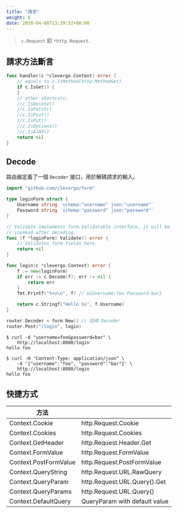 ```yaml
---
title: "請求"
weight: 6
date: 2020-04-08T13:39:52+08:00
---
```


> `c.Request` 即 `*http.Request`.

## 請求方法斷言

```go
func handler(c *clevergo.Context) error {
	// equals to c.IsMethod(http.MethodGet).
	if c.IsGet() {
	}
	// other shortcuts:
	//c.IsDelete()
	//c.IsPatch()
	//c.IsPost()
	//c.IsPut()
	//c.IsOptions()
	//c.IsAJAX()
	return nil
}
```

## Decode

路由器定義了一個 `Decoder` 接口，用於解碼請求的輸入。

```go
import "github.com/clevergo/form"
```

```go
type loginForm struct {
	Username string `schema:"username" json:"username"`
	Password string `schema:"password" json:"password"`
}

// Validate implements form.Validatable interface, it will be
// invoked after decoding.
func (f *loginForm) Validate() error {
	// Validates form fields here.
	return nil
}

func login(c *clevergo.Context) error {
	f := new(loginForm)
	if err := c.Decode(f); err != nil {
		return err
	}
	fmt.Printf("%+v\n", f) // &{Username:foo Password:bar}

	return c.Stringf("Hello %s", f.Username)
}

router.Decoder = form.New() // 註冊 Decoder
router.Post("/login", login)
```

```shell
$ curl -d "username=foo&password=bar" \
	http://localhost:8080/login
hello foo

$ curl -H "Content-Type: application/json" \
	-d '{"username":"foo", "password":"bar"}' \
	http://localhost:8080/login
hello foo
```

## 快捷方式

| 方法 | |
|---|---|
| Context.Cookie | http.Request.Cookie |
| Context.Cookies | http.Request.Cookies |
| Context.GetHeader | http.Request.Header.Get |
| Context.FormValue | http.Request.FormValue |
| Context.PostFormValue | http.Request.PostFormValue |
| Context.QueryString | http.Request.URL.RawQuery |
| Context.QueryParam | http.Request.URL.Query().Get |
| Context.QueryParams | http.Request.URL.Query() |
| Context.DefaultQuery | QueryParam with default value |
